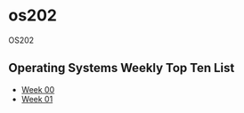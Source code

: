 # os202
OS202
## Operating Systems Weekly Top Ten List
* [Week 00](https://github.com/wienaamanda/os202/blob/master/w00.md)
* [Week 01](https://github.com/wienaamanda/os202/blob/master/w01.md)
